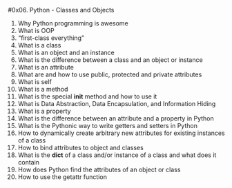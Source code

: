 #0x06. Python - Classes and Objects

1. Why Python programming is awesome
2. What is OOP
3. “first-class everything”
4. What is a class
5. What is an object and an instance
6. What is the difference between a class and an object or instance
7. What is an attribute
8. What are and how to use public, protected and private attributes
9. What is self
10. What is a method
11. What is the special __init__ method and how to use it
12. What is Data Abstraction, Data Encapsulation, and Information Hiding
13. What is a property
14. What is the difference between an attribute and a property in Python
15. What is the Pythonic way to write getters and setters in Python
16. How to dynamically create arbitrary new attributes for existing instances of a class
17. How to bind attributes to object and classes
18. What is the __dict__ of a class and/or instance of a class and what does it contain
19. How does Python find the attributes of an object or class
20. How to use the getattr function

